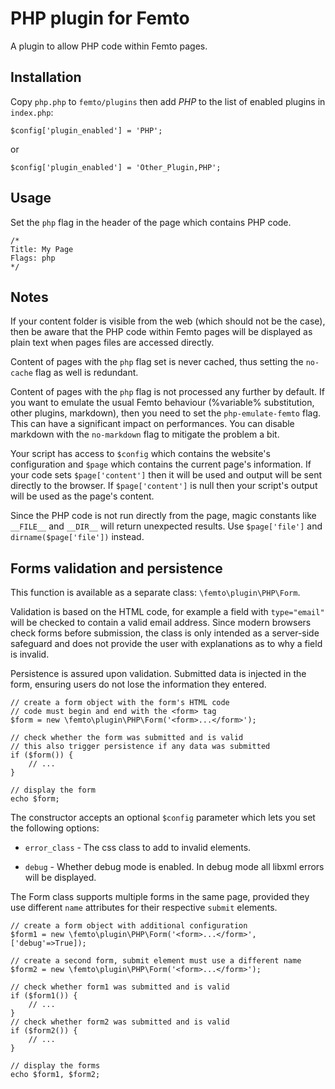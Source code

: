 PHP plugin for Femto
====================

A plugin to allow PHP code within Femto pages.

Installation
------------
Copy `php.php` to `femto/plugins` then add _PHP_ to the list of enabled plugins
in `index.php`:

    $config['plugin_enabled'] = 'PHP';

or

    $config['plugin_enabled'] = 'Other_Plugin,PHP';

Usage
-----
Set the `php` flag in the header of the page which contains PHP code.

    /*
    Title: My Page
    Flags: php
    */

Notes
-----
If your content folder is visible from the web (which should not be the case), 
then be aware that the PHP code within Femto pages will be displayed as plain 
text when pages files are accessed directly.

Content of pages with the `php` flag set is never cached, thus setting the 
`no-cache` flag as well is redundant.

Content of pages with the `php` flag is not processed any further by default. If 
you want to emulate the usual Femto behaviour (%variable% substitution, other 
plugins, markdown), then you need to set the `php-emulate-femto` flag. This can
have a significant impact on performances. You can disable markdown with the 
`no-markdown` flag to mitigate the problem a bit.

Your script has access to `$config` which contains the website's configuration
and `$page` which contains the current page's information. If your code sets
`$page['content']` then it will be used and output will be sent directly to the
browser. If `$page['content']` is null then your script's output will be used as
the page's content.

Since the PHP code is not run directly from the page, magic constants like
`__FILE__` and `__DIR__` will return unexpected results. Use `$page['file']` and
`dirname($page['file'])` instead.

Forms validation and persistence
--------------------------------
This function is available as a separate class: `\femto\plugin\PHP\Form`.

Validation is based on the HTML code, for example a field with `type="email"`
will be checked to contain a valid email address. Since modern browsers check 
forms before submission, the class is only intended as a server-side safeguard 
and does not provide the user with explanations as to why a field is invalid.

Persistence is assured upon validation. Submitted data is injected in the form,
ensuring users do not lose the information they entered.

    // create a form object with the form's HTML code
    // code must begin and end with the <form> tag
    $form = new \femto\plugin\PHP\Form('<form>...</form>');

    // check whether the form was submitted and is valid
    // this also trigger persistence if any data was submitted
    if ($form()) {
        // ...
    }

    // display the form
    echo $form;

The constructor accepts an optional `$config` parameter which lets you set the
following options:

* `error_class` - The css class to add to invalid elements.

* `debug` - Whether debug mode is enabled. In debug mode all libxml errors will
be displayed.

The Form class supports multiple forms in the same page, provided they use
different `name` attributes for their respective `submit` elements.

    // create a form object with additional configuration
    $form1 = new \femto\plugin\PHP\Form('<form>...</form>', ['debug'=>True]);

    // create a second form, submit element must use a different name
    $form2 = new \femto\plugin\PHP\Form('<form>...</form>');

    // check whether form1 was submitted and is valid
    if ($form1()) {
        // ...
    }
    // check whether form2 was submitted and is valid
    if ($form2()) {
        // ...
    }

    // display the forms
    echo $form1, $form2;
